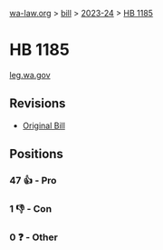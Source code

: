 [wa-law.org](/) > [bill](/bill/) > [2023-24](/bill/2023-24/) > [HB 1185](/bill/2023-24/hb/1185/)

# HB 1185
[leg.wa.gov](https://app.leg.wa.gov/billsummary?BillNumber=1185&Year=2023&Initiative=false)

## Revisions
* [Original Bill](1/)

## Positions
### 47 👍 - Pro

### 1 👎 - Con

### 0 ❓ - Other
